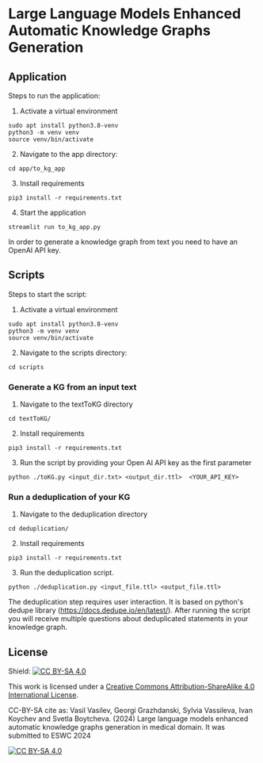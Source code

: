 # Large Language Models Enhanced Automatic Knowledge Graphs Generation

## Application
Steps to run the application:

1. Activate a virtual environment
```ssh
sudo apt install python3.8-venv
python3 -m venv venv
source venv/bin/activate
```
2. Navigate to the app directory:
```ssh
cd app/to_kg_app
```

3. Install requirements 
```ssh
pip3 install -r requirements.txt
```

4. Start the application
```ssh
streamlit run to_kg_app.py
```

In order to generate a knowledge graph from text you need to have an OpenAI API key. 

## Scripts
Steps to start the script:

1. Activate a virtual environment
```ssh
sudo apt install python3.8-venv
python3 -m venv venv
source venv/bin/activate
```

2. Navigate to the scripts directory:
```ssh
cd scripts
```

### Generate a KG from an input text 

1. Navigate to the textToKG directory
```ssh
cd textToKG/
```

2. Install requirements 
```ssh
pip3 install -r requirements.txt
```

3. Run the script by providing your Open AI API key as the first parameter
```ssh
python ./toKG.py <input_dir.txt> <output_dir.ttl>  <YOUR_API_KEY>
```


### Run a deduplication of your KG 
1. Navigate to the deduplication directory
```ssh
cd deduplication/
```

2. Install requirements 
```ssh
pip3 install -r requirements.txt
```

3. Run the deduplication script.  
```ssh
python ./deduplication.py <input_file.ttl> <output_file.ttl>
```

The deduplication step requires user interaction. It is based on python's dedupe library (https://docs.dedupe.io/en/latest/). After running the script you will receive multiple questions about deduplicated statements in your knowledge graph. 


## License 
Shield: [![CC BY-SA 4.0][cc-by-sa-shield]][cc-by-sa]

This work is licensed under a
[Creative Commons Attribution-ShareAlike 4.0 International License][cc-by-sa].

CC-BY-SA cite as:  Vasil Vasilev, Georgi Grazhdanski, Sylvia Vassileva, Ivan Koychev and Svetla Boytcheva. (2024) Large language models enhanced automatic knowledge graphs generation in medical domain. It was submitted to ESWC 2024

[![CC BY-SA 4.0][cc-by-sa-image]][cc-by-sa]

[cc-by-sa]: http://creativecommons.org/licenses/by-sa/4.0/
[cc-by-sa-image]: https://licensebuttons.net/l/by-sa/4.0/88x31.png
[cc-by-sa-shield]: https://img.shields.io/badge/License-CC%20BY--SA%204.0-lightgrey.svg
